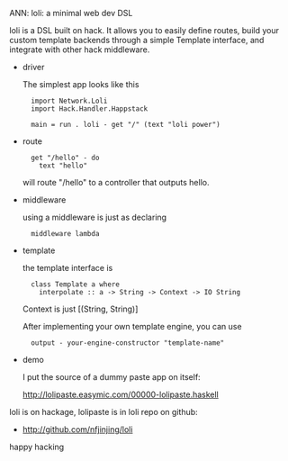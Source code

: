 ANN: loli: a minimal web dev DSL

loli is a DSL built on hack. It allows you to easily define routes, build your custom template backends through a simple Template interface, and integrate with other hack middleware.

* driver

    The simplest app looks like this

        import Network.Loli
        import Hack.Handler.Happstack

        main = run . loli - get "/" (text "loli power")
        
* route

        get "/hello" - do
          text "hello"

    will route "/hello" to a controller that outputs hello.

* middleware

    using a middleware is just as declaring

        middleware lambda
        
* template

    the template interface is

        class Template a where
          interpolate :: a -> String -> Context -> IO String

    Context is just [(String, String)]

    After implementing your own template engine, you can use
    
        output - your-engine-constructor "template-name"

* demo

    I put the source of a dummy paste app on itself:

    <http://lolipaste.easymic.com/00000-lolipaste.haskell>


loli is on hackage, lolipaste is in loli repo on github:

* <http://github.com/nfjinjing/loli>

happy hacking